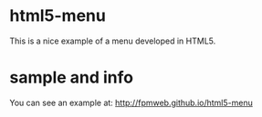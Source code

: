 html5-menu
=========

This is a nice example of a menu developed in HTML5.


sample and info
=========

You can see an example at: http://fpmweb.github.io/html5-menu 
